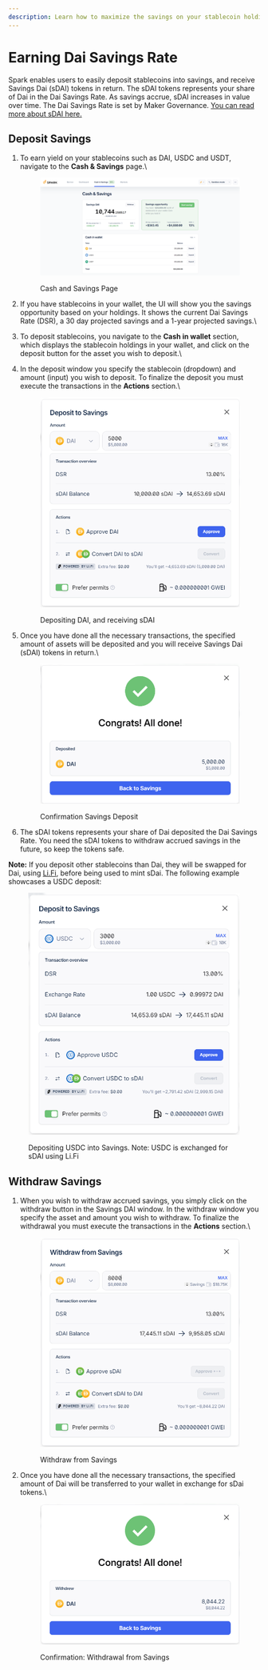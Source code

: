 ```yaml
---
description: Learn how to maximize the savings on your stablecoin holdings.
---
```


# Earning Dai Savings Rate

Spark enables users to easily deposit stablecoins into savings, and receive Savings Dai (sDAI) tokens in return. The sDAI tokens represents your share of Dai in the Dai Savings Rate. As savings accrue, sDAI increases in value over time. The Dai Savings Rate is set by Maker Governance. [You can read more about sDAI here.](../../defi-infrastructure/sdai-overview.md)

## Deposit Savings

1.  To earn yield on your stablecoins such as DAI, USDC and USDT, navigate to the **Cash & Savings** page.\


    <figure><img src="../../.gitbook/assets/cash-savings-page.png" alt=""><figcaption><p>Cash and Savings Page</p></figcaption></figure>


2. If you have stablecoins in your wallet, the UI will show you the savings opportunity based on your holdings. It shows the current Dai Savings Rate (DSR), a 30 day projected savings and a 1-year projected savings.\

3. To deposit stablecoins, you navigate to the **Cash in wallet** section, which displays the stablecoin holdings in your wallet, and click on the deposit button for the asset you wish to deposit.\

4.  In the deposit window you specify the stablecoin (dropdown) and amount (input) you wish to deposit. To finalize the deposit you must execute the transactions in the **Actions** section.\


    <figure><img src="../../.gitbook/assets/deposit-savings.png" alt=""><figcaption><p>Depositing DAI, and receiving sDAI</p></figcaption></figure>


5.  Once you have done all the necessary transactions, the specified amount of assets will be deposited and you will receive Savings Dai (sDAI) tokens in return.\


    <figure><img src="../../.gitbook/assets/deposit-savings-all-done.png" alt=""><figcaption><p>Confirmation Savings Deposit</p></figcaption></figure>


6. The sDAI tokens represents your share of Dai deposited the Dai Savings Rate. You need the sDAI tokens to withdraw accrued savings in the future, so keep the tokens safe.

**Note:** If you deposit other stablecoins than Dai, they will be swapped for Dai, using [Li.Fi](http://li.fi), before being used to mint sDai. The following example showcases a USDC deposit:

<figure><img src="../../.gitbook/assets/deposit-usdc-savings.png" alt=""><figcaption><p>Depositing USDC into Savings. Note: USDC is exchanged for sDAI using Li.Fi</p></figcaption></figure>

## Withdraw Savings

1.  When you wish to withdraw accrued savings, you simply click on the withdraw button in the Savings DAI window. In the withdraw window you specify the asset and amount you wish to withdraw. To finalize the withdrawal you must execute the transactions in the **Actions** section.\


    <figure><img src="../../.gitbook/assets/withdraw-savings.png" alt=""><figcaption><p>Withdraw from Savings</p></figcaption></figure>


2.  Once you have done all the necessary transactions, the specified amount of Dai will be transferred to your wallet in exchange for sDai tokens.\


    <figure><img src="../../.gitbook/assets/withdraw-savings-done.png" alt=""><figcaption><p>Confirmation: Withdrawal from Savings</p></figcaption></figure>
